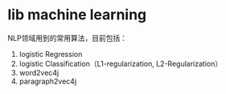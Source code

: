 # lib machine learning
NLP领域用到的常用算法，目前包括：
1. logistic Regression
2. logistic Classification（L1-regularization, L2-Regularization）
3. word2vec4j
4. paragraph2vec4j
